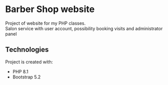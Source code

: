 # Barber Shop website
Project of website for my PHP classes.<br>
Salon service with user account, possibility booking visits and administrator panel

## Technologies
Project is created with:
* PHP 8.1
* Bootstrap 5.2